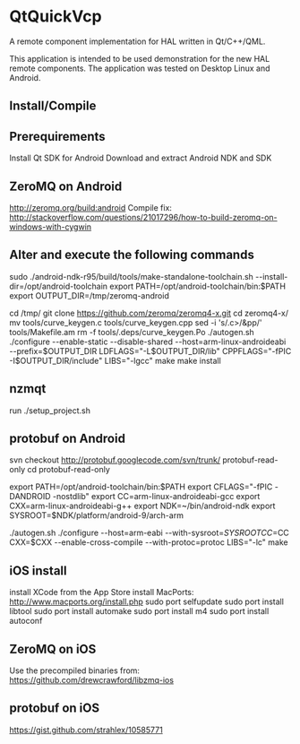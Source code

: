 QtQuickVcp
==========

A remote component implementation for HAL written in Qt/C++/QML.

This application is intended to be used demonstration for the new HAL remote components. The application was tested on Desktop Linux and Android.

Install/Compile
---------------

Prerequirements
------
Install Qt SDK for Android
Download and extract Android NDK and SDK

ZeroMQ on Android
------
 http://zeromq.org/build:android
 Compile fix: http://stackoverflow.com/questions/21017296/how-to-build-zeromq-on-windows-with-cygwin

Alter and execute the following commands
--
sudo ./android-ndk-r95/build/tools/make-standalone-toolchain.sh --install-dir=/opt/android-toolchain
export PATH=/opt/android-toolchain/bin:$PATH
export OUTPUT_DIR=/tmp/zeromq-android

cd /tmp/
git clone https://github.com/zeromq/zeromq4-x.git
cd zeromq4-x/
mv tools/curve_keygen.c tools/curve_keygen.cpp
sed -i 's/\.c\>/&pp/' tools/Makefile.am
rm -f tools/.deps/curve_keygen.Po
./autogen.sh
./configure --enable-static --disable-shared --host=arm-linux-androideabi --prefix=$OUTPUT_DIR LDFLAGS="-L$OUTPUT_DIR/lib" CPPFLAGS="-fPIC -I$OUTPUT_DIR/include" LIBS="-lgcc"
make
make install

nzmqt
------
run ./setup_project.sh

protobuf on Android
------
svn checkout http://protobuf.googlecode.com/svn/trunk/ protobuf-read-only
cd protobuf-read-only

export PATH=/opt/android-toolchain/bin:$PATH
export CFLAGS="-fPIC -DANDROID -nostdlib"
export CC=arm-linux-androideabi-gcc
export CXX=arm-linux-androideabi-g++
export NDK=~/bin/android-ndk
export SYSROOT=$NDK/platform/android-9/arch-arm

./autogen.sh
./configure --host=arm-eabi --with-sysroot=$SYSROOT CC=$CC CXX=$CXX --enable-cross-compile --with-protoc=protoc LIBS="-lc"
make

iOS install
------
install XCode from the App Store
install MacPorts: http://www.macports.org/install.php
sudo port selfupdate
sudo port install libtool
sudo port install automake
sudo port install m4
sudo port install autoconf

ZeroMQ on iOS
------
Use the precompiled binaries from: https://github.com/drewcrawford/libzmq-ios


protobuf on iOS
------
https://gist.github.com/strahlex/10585771
